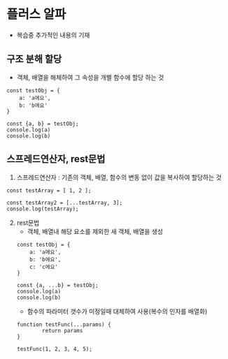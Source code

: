 # 플러스 알파
- 복습중 추가적인 내용의 기재

## 구조 분해 할당
- 객체, 배열을 해체하여 그 속성을 개별 함수에 할당 하는 것
```
const testObj = {
    a: 'a에요',
    b: 'b에요'
}

const {a, b} = testObj;
console.log(a)
console.log(b)
```

## 스프레드연산자, rest문법

1. 스프레드연산자 : 기존의 객체, 배열, 함수의 변동 없이 값을 복사하여 할당하는 것
```
const testArray = [ 1, 2 ];

const testArray2 = [...testArray, 3];
console.log(testArray);

```

2. rest문법
    - 객체, 배열내 해당 요소를 제외한 새 객체, 배열을 생성
    ```
    const testObj = {
        a: 'a에요',
        b: 'b에요',
        c: 'c에요'
    }

    const {a, ...b} = testObj;
    console.log(a)
    console.log(b)
    ```
    - 함수의 파라미터 갯수가 미정일때 대체하여 사용(복수의 인자를 배열화)
    ```
    function testFunc(...params) {
            return params
    }

    testFunc(1, 2, 3, 4, 5);
    ```